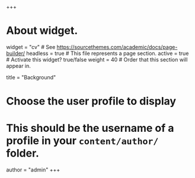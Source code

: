 +++
# About widget.
widget = "cv"  # See https://sourcethemes.com/academic/docs/page-builder/
headless = true  # This file represents a page section.
active = true  # Activate this widget? true/false
weight = 40  # Order that this section will appear in.

title = "Background"

# Choose the user profile to display
# This should be the username of a profile in your `content/author/` folder.
author = "admin"
+++
